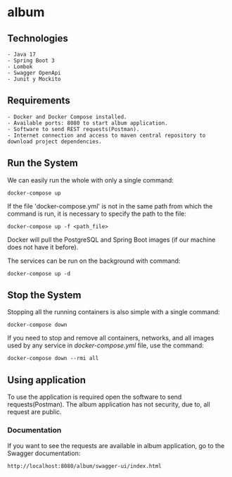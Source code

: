 # album

## Technologies
	- Java 17
	- Spring Boot 3
	- Lombok
	- Swagger OpenApi
	- Junit y Mockito

## Requirements
	- Docker and Docker Compose installed.
	- Available ports: 8080 to start album application.
	- Software to send REST requests(Postman).
	- Internet connection and access to maven central repository to download project dependencies.

## Run the System
We can easily run the whole with only a single command:

	docker-compose up


If the file 'docker-compose.yml' is not in the same path from which the command is run, it is necessary to specify the path to the file:

	docker-compose up -f <path_file>


Docker will pull the PostgreSQL and Spring Boot images (if our machine does not have it before).

The services can be run on the background with command:

	docker-compose up -d


## Stop the System
Stopping all the running containers is also simple with a single command:

	docker-compose down


If you need to stop and remove all containers, networks, and all images used by any service in <em>docker-compose.yml</em> file, use the command:

	docker-compose down --rmi all


## Using application
To use the application is required open the software to send requests(Postman).
The album application has not security, due to, all request are public.

### Documentation
If you want to see the requests are available in album application, go to the Swagger documentation:

	http://localhost:8080/album/swagger-ui/index.html